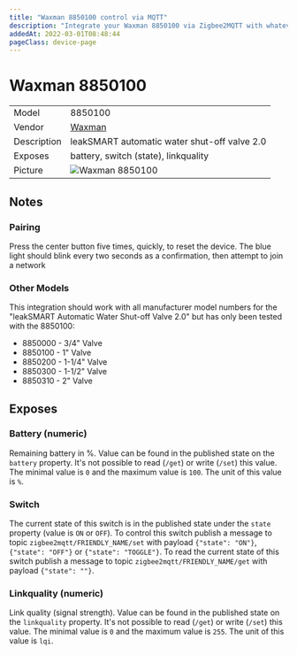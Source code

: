 ```yaml
---
title: "Waxman 8850100 control via MQTT"
description: "Integrate your Waxman 8850100 via Zigbee2MQTT with whatever smart home infrastructure you are using without the vendor's bridge or gateway."
addedAt: 2022-03-01T08:48:44
pageClass: device-page
---
```


<!-- !!!! -->
<!-- ATTENTION: This file is auto-generated through docgen! -->
<!-- You can only edit the "Notes"-Section between the two comment lines "Notes BEGIN" and "Notes END". -->
<!-- Do not use h1 or h2 heading within "## Notes"-Section. -->
<!-- !!!! -->

# Waxman 8850100

|     |     |
|-----|-----|
| Model | 8850100  |
| Vendor  | [Waxman](/supported-devices/#v=Waxman)  |
| Description | leakSMART automatic water shut-off valve 2.0 |
| Exposes | battery, switch (state), linkquality |
| Picture | ![Waxman 8850100](https://www.zigbee2mqtt.io/images/devices/8850100.jpg) |


<!-- Notes BEGIN: You can edit here. Add "## Notes" headline if not already present. -->
## Notes

### Pairing
Press the center button five times, quickly, to reset the device. The blue light should blink every two seconds as a confirmation, then attempt to join a network

### Other Models

This integration should work with all manufacturer model numbers for the "leakSMART Automatic Water Shut-off Valve 2.0" but has only been tested with the 8850100:

- 8850000 - 3/4" Valve
- 8850100 - 1" Valve
- 8850200 - 1-1/4" Valve
- 8850300 - 1-1/2" Valve
- 8850310 - 2" Valve
<!-- Notes END: Do not edit below this line -->



## Exposes

### Battery (numeric)
Remaining battery in %.
Value can be found in the published state on the `battery` property.
It's not possible to read (`/get`) or write (`/set`) this value.
The minimal value is `0` and the maximum value is `100`.
The unit of this value is `%`.

### Switch 
The current state of this switch is in the published state under the `state` property (value is `ON` or `OFF`).
To control this switch publish a message to topic `zigbee2mqtt/FRIENDLY_NAME/set` with payload `{"state": "ON"}`, `{"state": "OFF"}` or `{"state": "TOGGLE"}`.
To read the current state of this switch publish a message to topic `zigbee2mqtt/FRIENDLY_NAME/get` with payload `{"state": ""}`.

### Linkquality (numeric)
Link quality (signal strength).
Value can be found in the published state on the `linkquality` property.
It's not possible to read (`/get`) or write (`/set`) this value.
The minimal value is `0` and the maximum value is `255`.
The unit of this value is `lqi`.

